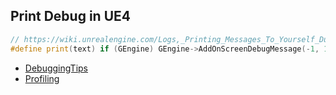 ## Print Debug in UE4
```c++
// https://wiki.unrealengine.com/Logs,_Printing_Messages_To_Yourself_During_Runtime#Related_Tutorial
#define print(text) if (GEngine) GEngine->AddOnScreenDebugMessage(-1, 1.5, FColor::White,text)
```
- [DebuggingTips](/docs/UnrealEngine/UE4/debuggingTips)
- [Profiling](/docs/UnrealEngine/UE4/profiling)